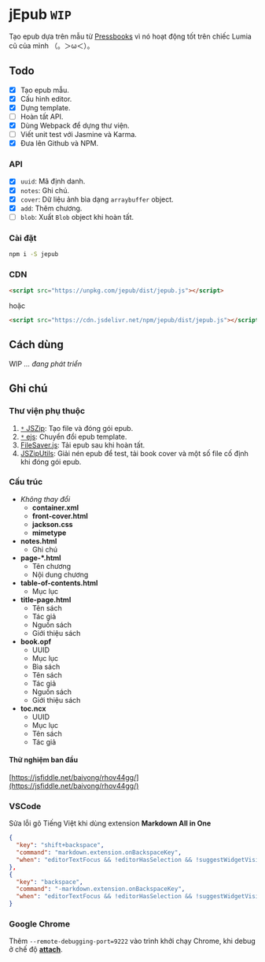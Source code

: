 # jEpub `WIP`

Tạo epub dựa trên mẫu từ [Pressbooks](https://pressbooks.com/) vì nó hoạt động tốt trên chiếc Lumia cũ của mình （。＞ω＜）。

## Todo

- [x] Tạo epub mẫu.
- [x] Cấu hình editor.
- [x] Dựng template.
- [ ] Hoàn tất API.
- [x] Dùng Webpack để dựng thư viện.
- [ ] Viết unit test với Jasmine và Karma.
- [x] Đưa lên Github và NPM.

### API

- [x] `uuid`: Mã định danh.
- [x] `notes`: Ghi chú.
- [x] `cover`: Dữ liệu ảnh bìa dạng `arraybuffer` object.
- [x] `add`: Thêm chương.
- [ ] `blob`: Xuất `Blob` object khi hoàn tất.

### Cài đặt

```bash
npm i -S jepub
```

### CDN

```html
<script src="https://unpkg.com/jepub/dist/jepub.js"></script>
```

hoặc

```html
<script src="https://cdn.jsdelivr.net/npm/jepub/dist/jepub.js"></script>
```

## Cách dùng

WIP *... đang phát triển*

## Ghi chú

### Thư viện phụ thuộc

1. [`*` JSZip](https://github.com/Stuk/jszip): Tạo file và đóng gói epub.
2. [`*` ejs](https://github.com/mde/ejs): Chuyển đổi epub template.
3. [FileSaver.js](https://github.com/eligrey/FileSaver.js/): Tải epub sau khi hoàn tất.
4. [JSZipUtils](https://github.com/Stuk/jszip-utils): Giải nén epub để test, tải book cover và một số file cố định khi đóng gói epub.

### Cấu trúc

- *Không thay đổi*
  - **container.xml**
  - **front-cover.html**
  - **jackson.css**
  - **mimetype**
- **notes.html**
  - Ghi chú
- **page-*.html**
  - Tên chương
  - Nội dung chương
- **table-of-contents.html**
  - Mục lục
- **title-page.html**
  - Tên sách
  - Tác giả
  - Nguồn sách
  - Giới thiệu sách
- **book.opf**
  - UUID
  - Mục lục
  - Bìa sách
  - Tên sách
  - Tác giả
  - Nguồn sách
  - Giới thiệu sách
- **toc.ncx**
  - UUID
  - Mục lục
  - Tên sách
  - Tác giả

#### Thử nghiệm ban đầu

[https://jsfiddle.net/baivong/rhov44gg/](https://jsfiddle.net/baivong/rhov44gg/)

### VSCode

Sửa lỗi gõ Tiếng Việt khi dùng extension **Markdown All in One**

```json
{
  "key": "shift+backspace",
  "command": "markdown.extension.onBackspaceKey",
  "when": "editorTextFocus && !editorHasSelection && !suggestWidgetVisible && editorLangId == 'markdown'"
},
{
  "key": "backspace",
  "command": "-markdown.extension.onBackspaceKey",
  "when": "editorTextFocus && !editorHasSelection && !suggestWidgetVisible && editorLangId == 'markdown'"
}
```

### Google Chrome

Thêm `--remote-debugging-port=9222` vào trình khởi chạy Chrome, khi debug ở chế độ [**attach**](https://github.com/Microsoft/vscode-chrome-debug#attach).
